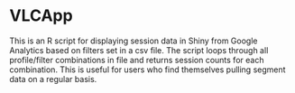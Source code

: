 # VLCApp
This is an R script for displaying session data in Shiny from Google Analytics based on filters set in a csv file.  The script loops through all profile/filter combinations in file and returns session counts for each combination.  This is useful for users who find themselves pulling segment data on a regular basis.
